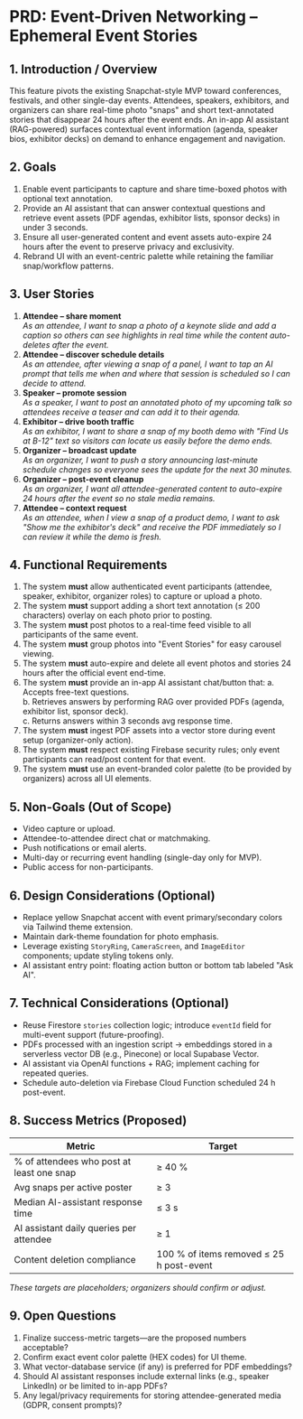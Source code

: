 # PRD: Event-Driven Networking – Ephemeral Event Stories

## 1. Introduction / Overview
This feature pivots the existing Snapchat-style MVP toward conferences, festivals, and other single-day events. Attendees, speakers, exhibitors, and organizers can share real-time photo "snaps" and short text-annotated stories that disappear 24 hours after the event ends. An in-app AI assistant (RAG-powered) surfaces contextual event information (agenda, speaker bios, exhibitor decks) on demand to enhance engagement and navigation.

## 2. Goals
1. Enable event participants to capture and share time-boxed photos with optional text annotation.
2. Provide an AI assistant that can answer contextual questions and retrieve event assets (PDF agendas, exhibitor lists, sponsor decks) in under 3 seconds.
3. Ensure all user-generated content and event assets auto-expire 24 hours after the event to preserve privacy and exclusivity.
4. Rebrand UI with an event-centric palette while retaining the familiar snap/workflow patterns.

## 3. User Stories
1. **Attendee – share moment**  
   *As an attendee, I want to snap a photo of a keynote slide and add a caption so others can see highlights in real time while the content auto-deletes after the event.*
2. **Attendee – discover schedule details**  
   *As an attendee, after viewing a snap of a panel, I want to tap an AI prompt that tells me when and where that session is scheduled so I can decide to attend.*
3. **Speaker – promote session**  
   *As a speaker, I want to post an annotated photo of my upcoming talk so attendees receive a teaser and can add it to their agenda.*
4. **Exhibitor – drive booth traffic**  
   *As an exhibitor, I want to share a snap of my booth demo with "Find Us at B-12" text so visitors can locate us easily before the demo ends.*
5. **Organizer – broadcast update**  
   *As an organizer, I want to push a story announcing last-minute schedule changes so everyone sees the update for the next 30 minutes.*
6. **Organizer – post-event cleanup**  
   *As an organizer, I want all attendee-generated content to auto-expire 24 hours after the event so no stale media remains.*
7. **Attendee – context request**  
   *As an attendee, when I view a snap of a product demo, I want to ask "Show me the exhibitor's deck" and receive the PDF immediately so I can review it while the demo is fresh.*

## 4. Functional Requirements
1. The system **must** allow authenticated event participants (attendee, speaker, exhibitor, organizer roles) to capture or upload a photo.
2. The system **must** support adding a short text annotation (≤ 200 characters) overlay on each photo prior to posting.
3. The system **must** post photos to a real-time feed visible to all participants of the same event.
4. The system **must** group photos into "Event Stories" for easy carousel viewing.
5. The system **must** auto-expire and delete all event photos and stories 24 hours after the official event end-time.
6. The system **must** provide an in-app AI assistant chat/button that:
   a. Accepts free-text questions.  
   b. Retrieves answers by performing RAG over provided PDFs (agenda, exhibitor list, sponsor deck).  
   c. Returns answers within 3 seconds avg response time.
7. The system **must** ingest PDF assets into a vector store during event setup (organizer-only action).
8. The system **must** respect existing Firebase security rules; only event participants can read/post content for that event.
9. The system **must** use an event-branded color palette (to be provided by organizers) across all UI elements.

## 5. Non-Goals (Out of Scope)
- Video capture or upload.
- Attendee-to-attendee direct chat or matchmaking.
- Push notifications or email alerts.
- Multi-day or recurring event handling (single-day only for MVP).
- Public access for non-participants.

## 6. Design Considerations (Optional)
- Replace yellow Snapchat accent with event primary/secondary colors via Tailwind theme extension.
- Maintain dark-theme foundation for photo emphasis.
- Leverage existing `StoryRing`, `CameraScreen`, and `ImageEditor` components; update styling tokens only.
- AI assistant entry point: floating action button or bottom tab labeled "Ask AI".

## 7. Technical Considerations (Optional)
- Reuse Firestore `stories` collection logic; introduce `eventId` field for multi-event support (future-proofing).
- PDFs processed with an ingestion script → embeddings stored in a serverless vector DB (e.g., Pinecone) or local Supabase Vector.
- AI assistant via OpenAI functions + RAG; implement caching for repeated queries.
- Schedule auto-deletion via Firebase Cloud Function scheduled 24 h post-event.

## 8. Success Metrics (Proposed)
| Metric | Target |
| --- | --- |
| % of attendees who post at least one snap | ≥ 40 % |
| Avg snaps per active poster | ≥ 3 |
| Median AI-assistant response time | ≤ 3 s |
| AI assistant daily queries per attendee | ≥ 1 |
| Content deletion compliance | 100 % of items removed ≤ 25 h post-event |

*These targets are placeholders; organizers should confirm or adjust.*

## 9. Open Questions
1. Finalize success-metric targets—are the proposed numbers acceptable?
2. Confirm exact event color palette (HEX codes) for UI theme.
3. What vector-database service (if any) is preferred for PDF embeddings?
4. Should AI assistant responses include external links (e.g., speaker LinkedIn) or be limited to in-app PDFs?
5. Any legal/privacy requirements for storing attendee-generated media (GDPR, consent prompts)? 